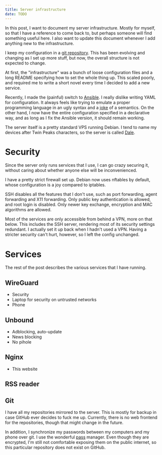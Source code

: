 ```yaml
---
title: Server infrastructure
date: TODO
---
```


In this post, I want to document my server infrastructure. Mostly for myself,
so that I have a reference to come back to, but perhaps someone will find
something useful here. I also want to update this document whenever I add
anything new to the infrastructure.

I keep my configuration in a [git
repository](https://github.com/tomaskala/server-config). This has been evolving
and changing as I set up more stuff, but now, the overall structure is not
expected to change.

At first, the "infrastructure" was a bunch of loose configuration files and a
long README specifying how to set the whole thing up. This scaled poorly, and
required me to write a short novel every time I decided to add a new service.

Recently, I made the (painful) switch to [Ansible](https://www.ansible.com/). I
really dislike writing YAML for configuration. It always feels like trying to
emulate a proper programming language in an ugly syntax and a
[joke](https://www.bram.us/2022/01/11/yaml-the-norway-problem) of a semantics.
On the other hand, I now have the entire configuration specified in a
declarative way, and as long as I fix the Ansible version, it should remain
working.

The server itself is a pretty standard VPS running Debian. I tend to name my
devices after Twin Peaks characters, so the server is called
[Dale](https://en.wikipedia.org/wiki/Dale_Cooper).

# Security

Since the server only runs services that I use, I can go crazy securing it,
without caring about whether anyone else will be inconvenienced.

I have a pretty strict firewall set up. Debian now uses nftables by default,
whose configuration is a joy compared to iptables.

SSH disables all the features that I don't use, such as port forwarding, agent
forwarding and X11 forwarding. Only public key authentication is allowed, and
root login is disabled. Only newer key exchange, encryption and MAC algorithms
are allowed.

Most of the services are only accessible from behind a VPN, more on that below.
This includes the SSH server, rendering most of its security settings
redundant. I actually set it up back when I hadn't used a VPN. Having a
stricter security can't hurt, however, so I left the config unchanged.

# Services

The rest of the post describes the various services that I have running.

## WireGuard

* Security
* Laptop for security on untrusted networks
* Phone

## Unbound

* Adblocking, auto-update
* News blocking
* No pihole

## Nginx

* This website

## RSS reader

## Git

I have all my repositories mirrored to the server. This is mostly for backup in
case GitHub ever decides to fuck me up. Currently, there is no web frontend for
the repositories, though that might change in the future.

In addition, I synchronize my passwords between my computers and my phone over
git. I use the wonderful [pass](https://www.passwordstore.org/) manager. Even
though they are encrypted, I'm still not comfortable exposing them on the
public internet, so this particular repository does not exist on GitHub.
